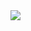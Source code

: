 <img src="https://raw.githubusercontent.com/gist/leone-sh/f077c9d828548fc18d9beb51cea65f86/raw/6ba547b41bbedbd97b12f55e0cbaef7d726b2780/myreadme.svg">
